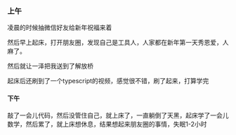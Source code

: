 ### 上午

凌晨的时候抽微信好友给新年祝福来着

然后早上起床，打开朋友圈，发现自己是工具人，人家都在新年第一天秀恩爱，人麻了。

然后就让一泽把我送到了解放桥

起床后还刷到了一个typescript的视频，感觉很不错，刷了起来，打算学完

#### 下午

敲了一会儿代码，然后没管住自己，就上床了，一直躺倒了天黑，起床学了一会儿数学，然后累了，就上床想休息，结果想起来朋友圈的事情，失眠1-2小时